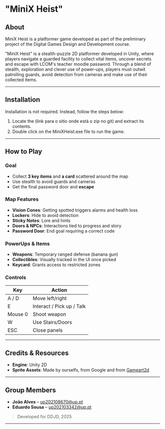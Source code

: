 
# "MiniX Heist"

## About
MiniX Heist is a platformer game developed as part of the preliminary project of the Digital Games Design and Development course.

"MiniX Heist" is a stealth-puzzle 2D platformer developed in Unity, where players navigate a guarded facility to collect vital items, uncover secrets and escape with LCOM's teacher moodle password. Through a blend of stealth, exploration and clever use of power-ups, players must outwit patrolling guards, avoid detection from cameras and make  use of their collected items.

---

## Installation

Installation is not required. Instead, follow the steps below:

1. Locate the (link para o sitio onde está o zip no git) and extract its contents.
2. Double click on the MiniXHeist.exe file to run the game.

---

## How to Play

### Goal
- Collect **3 key items** and **a card** scattered around the map
- Use stealth to avoid guards and cameras
- Get the final password door and **escape**

### Map Features
- **Vision Cones**: Getting spotted triggers alarms and health loss
- **Lockers**: Hide to avoid detection
- **Sticky Notes**: Lore and hints
- **Doors & NPCs**: Interactions tied to progress and story
- **Password Door**: End goal requiring a correct code

### PowerUps & Items
- **Weapons**: Temporary ranged defense (banana gun)
- **Collectibles**: Visually tracked in the UI once picked
- **Keycard**: Grants access to restricted zones

### Controls
| Key        | Action                          |
|------------|---------------------------------|
| A / D      | Move left/right                 |
| E          | Interact / Pick up / Talk       |
| Mouse 0    | Shoot weapon                    |
| W          | Use Stairs/Doors                |
| ESC        | Close panels                    |

---

## Credits & Resources

- **Engine**: Unity 2D
- **Sprite Assets**: Made by ourselfs, from Google and from [Gameart2d](https://www.gameart2d.com/freebies.html)

---

## Group Members

- **João Alves** – up202108670@up.pt
- **Eduardo Sousa** – up202103342@up.pt

> Developed for DDJD, 2025

---

